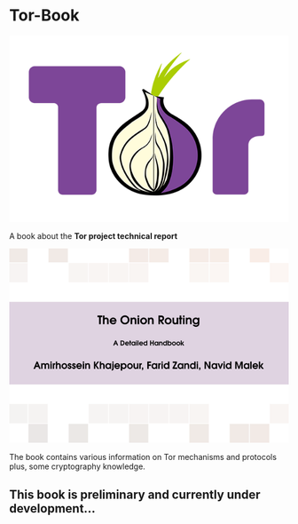 # Tor-Book

![](torLogo.png)

A book about the **Tor project technical report**

![](onionRouting.png)

The book contains various information on Tor mechanisms and protocols plus, some cryptography knowledge.

## This book is preliminary and currently under development...

